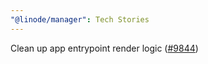 ```yaml
---
"@linode/manager": Tech Stories
---
```


Clean up app entrypoint render logic ([#9844](https://github.com/linode/manager/pull/9844))
